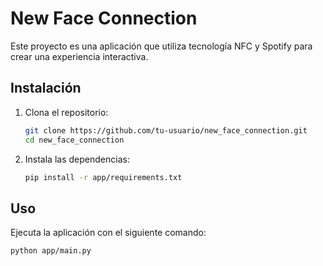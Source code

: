 # New Face Connection

Este proyecto es una aplicación que utiliza tecnología NFC y Spotify para crear una experiencia interactiva.

## Instalación

1. Clona el repositorio:
    ```bash
    git clone https://github.com/tu-usuario/new_face_connection.git
    cd new_face_connection
    ```

2. Instala las dependencias:
    ```bash
    pip install -r app/requirements.txt
    ```

## Uso

Ejecuta la aplicación con el siguiente comando:
```bash
python app/main.py
